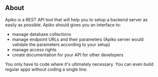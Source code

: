 ## About

Apiko is a REST API tool that will help you to setup a backend server as easily as possible. Apiko should gives you an interface to:

+ manage database collections
+ manage endpoint URLs and their parameters (Apiko server would validate the parameters according to your setup)
+ manage access rights
+ create documentation for your API for other developers

You only have to code where it's ultimately necessary. You can even build regular apps without coding a single line.
